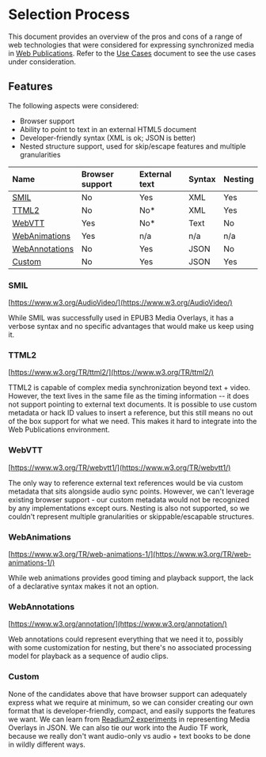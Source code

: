 # Selection Process

This document provides an overview of the pros and cons of a range of web technologies that were considered for expressing synchronized media in [Web Publications](https://www.w3.org/TR/wpub/). Refer to the [Use Cases](use-cases.md) document to see the use cases under consideration.

## Features

The following aspects were considered:
* Browser support
* Ability to point to text in an external HTML5 document
* Developer-friendly syntax (XML is ok; JSON is better)
* Nested structure support, used for skip/escape features and multiple granularities

| Name                            | Browser support | External text | Syntax | Nesting |
|:--------------------------------|:----------------|:--------------|:-------|:--------|
| [SMIL](#smil)                   | No              | Yes           | XML    | Yes     |
| [TTML2](#ttml2)                 | No              | No*           | XML    | Yes     |
| [WebVTT](#webvtt)               | Yes             | No*           | Text   | No      |
| [WebAnimations](#webanimations) | Yes             | n/a           | n/a    | n/a     |
| [WebAnnotations](#webannotations)| No             | Yes           | JSON   | No      |
| [Custom](#custom)               | No              | Yes           | JSON   | Yes     |


### SMIL
[https://www.w3.org/AudioVideo/](https://www.w3.org/AudioVideo/)

While SMIL was successfully used in EPUB3 Media Overlays, it has a verbose syntax and no specific advantages that would make us keep using it.

### TTML2
[https://www.w3.org/TR/ttml2/](https://www.w3.org/TR/ttml2/)

TTML2 is capable of complex media synchronization beyond text + video. However, the text lives in the same file as the timing information -- it does not support pointing to external text documents. It is possible to use custom metadata or hack ID values to insert a reference, but this still means no out of the box support for what we need. This makes it hard to integrate into the Web Publications environment.

### WebVTT
[https://www.w3.org/TR/webvtt1/](https://www.w3.org/TR/webvtt1/)

The only way to reference external text references would be via custom metadata that sits alongside audio sync points. However, we can't leverage existing browser support - our custom metadata would not be recognized by any implementations except ours. Nesting is also not supported, so we couldn't represent multiple granularities or skippable/escapable structures.

### WebAnimations
[https://www.w3.org/TR/web-animations-1/](https://www.w3.org/TR/web-animations-1/)

While web animations provides good timing and playback support, the lack of a declarative syntax makes it not an option.

### WebAnnotations
[https://www.w3.org/annotation/](https://www.w3.org/annotation/)

Web annotations could represent everything that we need it to, possibly with some customization for nesting, but there's no associated processing model for playback as a sequence of audio clips.

### Custom
None of the candidates above that have browser support can adequately express what we require at minimum, so we can consider creating our own format that is developer-friendly, compact, and easily supports the features we want. We can learn from [Readium2 experiments](drafts/readium2.md) in representing Media Overlays in JSON. We can also tie our work into the Audio TF work, because we really don't want audio-only vs audio + text books to be done in wildly different ways.
